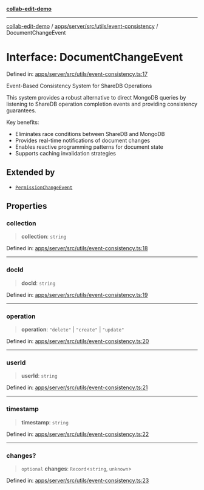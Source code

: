 [**collab-edit-demo**](../../../../../../README.md)

***

[collab-edit-demo](../../../../../../README.md) / [apps/server/src/utils/event-consistency](../README.md) / DocumentChangeEvent

# Interface: DocumentChangeEvent

Defined in: [apps/server/src/utils/event-consistency.ts:17](https://github.com/austyle-io/pub-sub-demo/blob/facd25f09850fc4e78e94ce267c52e173d869933/apps/server/src/utils/event-consistency.ts#L17)

Event-Based Consistency System for ShareDB Operations

This system provides a robust alternative to direct MongoDB queries by listening
to ShareDB operation completion events and providing consistency guarantees.

Key benefits:
- Eliminates race conditions between ShareDB and MongoDB
- Provides real-time notifications of document changes
- Enables reactive programming patterns for document state
- Supports caching invalidation strategies

## Extended by

- [`PermissionChangeEvent`](PermissionChangeEvent.md)

## Properties

### collection

> **collection**: `string`

Defined in: [apps/server/src/utils/event-consistency.ts:18](https://github.com/austyle-io/pub-sub-demo/blob/facd25f09850fc4e78e94ce267c52e173d869933/apps/server/src/utils/event-consistency.ts#L18)

***

### docId

> **docId**: `string`

Defined in: [apps/server/src/utils/event-consistency.ts:19](https://github.com/austyle-io/pub-sub-demo/blob/facd25f09850fc4e78e94ce267c52e173d869933/apps/server/src/utils/event-consistency.ts#L19)

***

### operation

> **operation**: `"delete"` \| `"create"` \| `"update"`

Defined in: [apps/server/src/utils/event-consistency.ts:20](https://github.com/austyle-io/pub-sub-demo/blob/facd25f09850fc4e78e94ce267c52e173d869933/apps/server/src/utils/event-consistency.ts#L20)

***

### userId

> **userId**: `string`

Defined in: [apps/server/src/utils/event-consistency.ts:21](https://github.com/austyle-io/pub-sub-demo/blob/facd25f09850fc4e78e94ce267c52e173d869933/apps/server/src/utils/event-consistency.ts#L21)

***

### timestamp

> **timestamp**: `string`

Defined in: [apps/server/src/utils/event-consistency.ts:22](https://github.com/austyle-io/pub-sub-demo/blob/facd25f09850fc4e78e94ce267c52e173d869933/apps/server/src/utils/event-consistency.ts#L22)

***

### changes?

> `optional` **changes**: `Record`\<`string`, `unknown`\>

Defined in: [apps/server/src/utils/event-consistency.ts:23](https://github.com/austyle-io/pub-sub-demo/blob/facd25f09850fc4e78e94ce267c52e173d869933/apps/server/src/utils/event-consistency.ts#L23)
